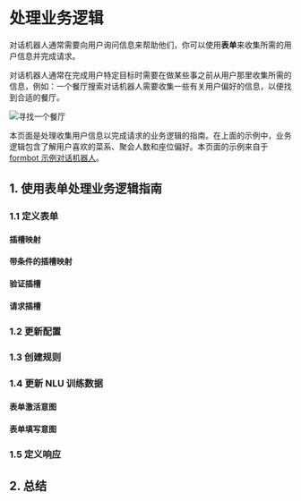 # 处理业务逻辑

<show-structure depth="3"/>

对话机器人通常需要向用户询问信息来帮助他们，你可以使用**表单**来收集所需的用户信息并完成请求。

对话机器人通常在完成用户特定目标时需要在做某些事之前从用户那里收集所需的信息，例如：一个餐厅搜索对话机器人需要收集一些有关用户偏好的信息，以便找到合适的餐厅。

![寻找一个餐厅](https://rasa.leovan.tech/images/business-logic/find-a-restaurant.png)

本页面是处理收集用户信息以完成请求的业务逻辑的指南。在上面的示例中，业务逻辑包含了解用户喜欢的菜系、聚会人数和座位偏好。本页面的示例来自于 [formbot 示例对话机器人](https://github.com/RasaHQ/rasa/tree/main/examples/formbot)。

## 1. 使用表单处理业务逻辑指南


### 1.1 定义表单

#### 插槽映射

#### 带条件的插槽映射

#### 验证插槽

#### 请求插槽


### 1.2 更新配置

### 1.3 创建规则

### 1.4 更新 NLU 训练数据

#### 表单激活意图

#### 表单填写意图


### 1.5 定义响应


## 2. 总结





